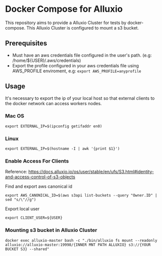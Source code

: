# Docker Compose for Alluxio

This repository aims to provide a Alluxio Cluster for tests by docker-compose. This Alluxio Cluster is configured to mount a s3 bucket.

## Prerequisites

- Must have an aws credentials file configured in the user's path. (e.g: /home/${USER)/.aws/credentials)
- Export the profile configured in your aws credentials file using AWS_PROFILE enviroment, e.g: `export AWS_PROFILE=anyprofile`


## Usage

It's necessary to export the ip of your local host so that external clients to the docker network can access workers nodes.

### Mac OS

```shell script
export EXTERNAL_IP=$(ipconfig getifaddr en0)
```

### Linux

```shell script
export EXTERNAL_IP=$(hostname -I | awk '{print $1}')
```

### Enable Access For Clients

Reference: https://docs.alluxio.io/os/user/stable/en/ufs/S3.html#identity-and-access-control-of-s3-objects

Find and export aws canonical id

```shell script
export AWS_CANONICAL_ID=$(aws s3api list-buckets --query "Owner.ID" | sed "s/\"//g")
```

Export local user

```shell script
export CLIENT_USER=${USER}
```

### Mounting s3 bucket in Alluxio Cluster

```shell script
docker exec alluxio-master bash -c "./bin/alluxio fs mount --readonly alluxio://alluxio-master:19998/{INNER MNT PATH ALLUXIO} s3://{YOUR BUCKET S3} --shared"
```